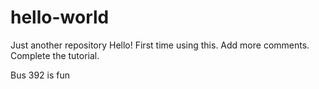 # hello-world
Just another repository 
Hello!
First time using this. 
Add more comments.
Complete the tutorial.



Bus 392 is fun 
